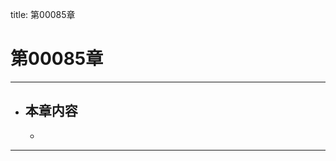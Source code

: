 title: 第00085章
# 第00085章
-------------------------------------------------
- 本章内容
    - 
    - 
-------------------------------------------------
